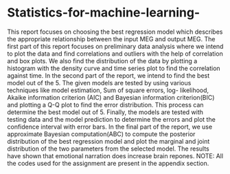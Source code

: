 # Statistics-for-machine-learning-

This report focuses on choosing the best regression model which describes the appropriate relationship between the input MEG and output MEG. The first part of this report focuses on preliminary data analysis where we intend to plot the data and find correlations and outliers with the help of correlation and box plots. We also find the distribution of the data by plotting a histogram with the density curve and time series plot to find the correlation against time.
In the second part of the report, we intend to find the best model out of the 5. The given models are tested by using various techniques like model estimation, Sum of square errors, log- likelihood, Akaike information criterion (AIC) and Bayesian information criterion(BIC) and plotting a Q-Q plot to find the error distribution. This process can determine the best model out of 5. Finally, the models are tested with testing data and the model prediction to determine the errors and plot the confidence interval with error bars.
In the final part of the report, we use approximate Bayesian computation(ABC) to compute the posterior distribution of the best regression model and plot the marginal and joint distribution of the two parameters from the selected model. The results have shown that emotional narration does increase brain repones.
NOTE: All the codes used for the assignment are present in the appendix section.
